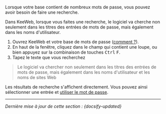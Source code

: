 Lorsque votre base contient de nombreux mots de passe, vous pouvez avoir besoin de faire une recherche.

Dans KeeWeb, lorsque vous faites une recherche, le logiciel va cherche non seulement dans les titres des entrées de mots de passe, mais également dans les noms d'utilisateur.

1. Ouvrez KeeWeb et votre base de mots de passe ([comment ?](fr/keeweb-opening-database.md)).
2. En haut de la fenêtre, cliquez dans le champ qui contient une loupe, ou bien appuyez sur la combinaison de touches <kbd>Ctrl</kbd> <kbd>F</kbd>.
3. Tapez le texte que vous recherchez

> Le logiciel va chercher non seulement dans les titres des entrées de mots de passe, mais également dans les noms d'utilisateur et les noms de sites Web

Les résultats de recherche s'affichent directement. Vous pouvez ainsi sélectionner une entrée et [utiliser le mot de passe](fr/keeweb-use-password.md).

---

*Dernière mise à jour de cette section : {docsify-updated}*
